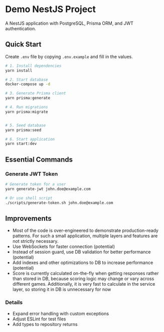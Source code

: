 # Demo NestJS Project

A NestJS application with PostgreSQL, Prisma ORM, and JWT authentication.

## Quick Start

Create `.env` file by copying `.env.example` and fill in the values.

```bash
# 1. Install dependencies
yarn install

# 2. Start database
docker-compose up -d

# 3. Generate Prisma client
yarn prisma:generate

# 4. Run migrations
yarn prisma:migrate


# 5. Seed database
yarn prisma:seed

# 6. Start application
yarn start:dev
```

## Essential Commands

### Generate JWT Token

```bash
# Generate token for a user
yarn generate-jwt john.doe@example.com

# Or use shell script
./scripts/generate-token.sh john.doe@example.com
```

## Improvements

- Most of the code is over-engineered to demonstrate production-ready patterns. For such a small application, multiple layers and features are not strictly necessary.
- Use WebSockets for faster connection (potential)
- Instead of session guard, use DB validation for better performance (potential)
- Add indexes and other optimizations to DB to increase performance (potential)
- Score is currently calculated on-the-fly when getting responses rather than stored in DB, because scoring logic may change or vary across different games. Additionally, it is very fast to calculate in the service layer, so storing it in DB is unnecessary for now

### Details

- Expand error handling with custom exceptions
- Adjust ESLint for test files
- Add types to repository returns
